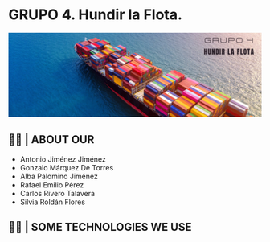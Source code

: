# GRUPO 4. Hundir la Flota.
<picture>
  <source media="(prefers-color-scheme: dark)" srcset="https://raw.githubusercontent.com/AnonymusRiv/Hundir-la-flota/main/Portadas%20para%20Twitter%20Día%20de%20la%20Tierra%20fotografía%20planeta%20y%20Luna%20desde%20el%20espacio%20fondo%20azul.png?token=GHSAT0AAAAAAB7Z5UT6IND4INRGOIP5OFBMZAKAWPQ">
  <source media="(prefers-color-scheme: light)" srcset="https://raw.githubusercontent.com/AnonymusRiv/Hundir-la-flota/main/Portadas%20para%20Twitter%20Día%20de%20la%20Tierra%20fotografía%20planeta%20y%20Luna%20desde%20el%20espacio%20fondo%20azul.png?token=GHSAT0AAAAAAB7Z5UT6IND4INRGOIP5OFBMZAKAWPQ">
  <img alt="Shows an illustrated sun in light mode and a moon with stars in dark mode." src="https://raw.githubusercontent.com/AnonymusRiv/Hundir-la-flota/main/Portadas%20para%20Twitter%20Día%20de%20la%20Tierra%20fotografía%20planeta%20y%20Luna%20desde%20el%20espacio%20fondo%20azul.png?token=GHSAT0AAAAAAB7Z5UT6IND4INRGOIP5OFBMZAKAWPQ">
</picture>

## 👨‍💻 | ABOUT OUR
 - Antonio Jiménez Jiménez
 - Gonzalo Márquez De Torres
 - Alba Palomino Jiménez
 - Rafael Emilio Pérez
 - Carlos Rivero Talavera
 - Silvia Roldán Flores
 
 ## 👨‍💻 | SOME TECHNOLOGIES WE USE
<picture>
  <source media="(prefers-color-scheme: dark)" srcset="https://img.shields.io/badge/C-00599C?style=for-the-badge&logo=c&logoColor=white">
  <source media="(prefers-color-scheme: light)" srcset="https://img.shields.io/badge/C-00599C?style=for-the-badge&logo=c&logoColor=white ">
  <img alt="" src="https://user-images.githubusercontent.com/25423296/163456779-a8556205-d0a5-45e2-ac17-42d089e3c3f8.png">
</picture>

<picture>
  <source media="(prefers-color-scheme: dark)" srcset="https://img.shields.io/badge/C%2B%2B-00599C?style=for-the-badge&logo=c%2B%2B&logoColor=white">
  <source media="(prefers-color-scheme: light)" srcset="https://img.shields.io/badge/C%2B%2B-00599C?style=for-the-badge&logo=c%2B%2B&logoColor=white">
  <img alt="" src="https://img.shields.io/badge/C%2B%2B-00599C?style=for-the-badge&logo=c%2B%2B&logoColor=white">
</picture>

<picture>
  <source media="(prefers-color-scheme: dark)" srcset="https://img.shields.io/badge/MySQL-005C84?style=for-the-badge&logo=mysql&logoColor=white">
  <source media="(prefers-color-scheme: light)" srcset="https://img.shields.io/badge/MySQL-005C84?style=for-the-badge&logo=mysql&logoColor=white">
  <img alt="" src="https://img.shields.io/badge/MySQL-005C84?style=for-the-badge&logo=mysql&logoColor=white">
</picture>

<picture>
 <!---  <source media="(prefers-color-scheme: dark)" srcset="https://img.shields.io/badge/Apache-D22128?style=for-the-badge&logo=Apache&logoColor=white">
  <source media="(prefers-color-scheme: light)" srcset="https://img.shields.io/badge/Apache-D22128?style=for-the-badge&logo=Apache&logoColor=white">
  <img alt="" src="https://img.shields.io/badge/Apache-D22128?style=for-the-badge&logo=Apache&logoColor=white"> --!>
</picture>
